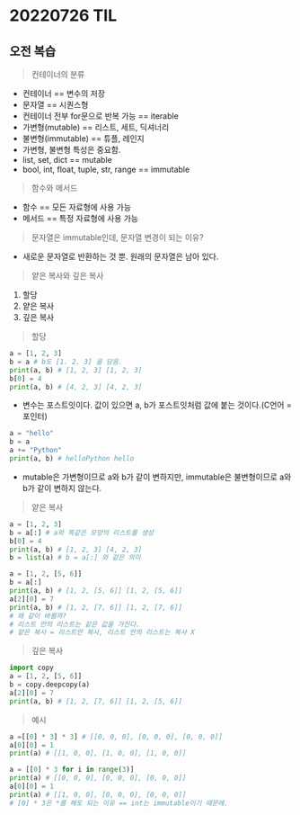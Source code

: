 # 20220726 TIL

## 오전 복습

> 컨테이너의 분류

- 컨테이너 == 변수의 저장
- 문자열 == 시퀀스형
- 컨테이너 전부 for문으로 반복 가능 == iterable
- 가변형(mutable) == 리스트, 세트, 딕셔너리
- 불변형(immutable) == 튜플, 레인지
- 가변형, 불변형 특성은 중요함.
- list, set, dict == mutable
- bool, int, float, tuple, str, range == immutable
  
> 함수와 메서드

- 함수 == 모든 자료형에 사용 가능
- 메서드 == 특정 자료형에 사용 가능

> 문자열은 immutable인데, 문자열 변경이 되는 이유?

- 새로운 문자열로 반환하는 것 뿐. 원래의 문자열은 남아 있다.

> 얕은 복사와 깊은 복사

1. 할당
2. 얕은 복사
3. 깊은 복사

> 할당

```python
a = [1, 2, 3]
b = a # b도 [1. 2. 3] 을 담음.
print(a, b) # [1, 2, 3] [1, 2, 3]
b[0] = 4
print(a, b) # [4, 2, 3] [4, 2, 3]
```
- 변수는 포스트잇이다. 값이 있으면 a, b가 포스트잇처럼 값에 붙는 것이다.(C언어 = 포인터)
  
```python
a = "hello"
b = a
a += "Python"
print(a, b) # helloPython hello
```
- mutable은 가변형이므로 a와 b가 같이 변하지만, immutable은 불변형이므로 a와 b가 같이 변하지 않는다.

> 얕은 복사

```python
a = [1, 2, 3]
b = a[:] # a와 똑같은 모양의 리스트를 생성
b[0] = 4
print(a, b) # [1, 2, 3] [4, 2, 3]
b = list(a) # b = a[:] 와 같은 의미
```

```python
a = [1, 2, [5, 6]]
b = a[:]
print(a, b) # [1, 2, [5, 6]] [1, 2, [5, 6]]
a[2][0] = 7
print(a, b) # [1, 2, [7, 6]] [1, 2, [7, 6]]
# 왜 같이 바뀔까?
# 리스트 안의 리스트는 같은 값을 가진다.
# 얕은 복사 = 리스트만 복사, 리스트 안의 리스트는 복사 X
```

> 깊은 복사

```python
import copy
a = [1, 2, [5, 6]]
b = copy.deepcopy(a)
a[2][0] = 7
print(a, b) # [1, 2, [7, 6]] [1, 2, [5, 6]]
```

> 예시

```python
a =[[0] * 3] * 3] # [[0, 0, 0], [0, 0, 0], [0, 0, 0]]
a[0][0] = 1
print(a) # [[1, 0, 0], [1, 0, 0], [1, 0, 0]]

a = [[0] * 3 for i in range(3)]
print(a) # [[0, 0, 0], [0, 0, 0], [0, 0, 0]]
a[0][0] = 1
print(a) # [[1, 0, 0], [0, 0, 0], [0, 0, 0]]
# [0] * 3은 *를 해도 되는 이유 == int는 immutable이기 때문에.
```
